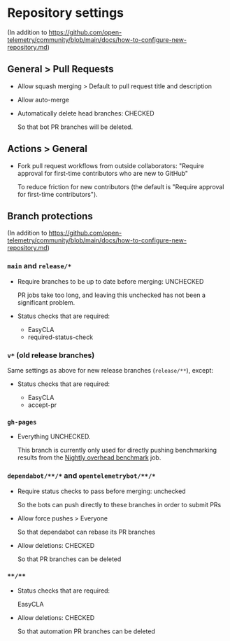 # Repository settings

(In addition
to https://github.com/open-telemetry/community/blob/main/docs/how-to-configure-new-repository.md)

## General > Pull Requests

* Allow squash merging > Default to pull request title and description

* Allow auto-merge

* Automatically delete head branches: CHECKED

  So that bot PR branches will be deleted.

## Actions > General

* Fork pull request workflows from outside collaborators:
  "Require approval for first-time contributors who are new to GitHub"

  To reduce friction for new contributors
  (the default is "Require approval for first-time contributors").

## Branch protections

(In addition
to https://github.com/open-telemetry/community/blob/main/docs/how-to-configure-new-repository.md)

### `main` and `release/*`

* Require branches to be up to date before merging: UNCHECKED

  PR jobs take too long, and leaving this unchecked has not been a significant problem.

* Status checks that are required:

  * EasyCLA
  * required-status-check

### `v*` (old release branches)

Same settings as above for new release branches (`release/**`), except:

* Status checks that are required:

  * EasyCLA
  * accept-pr

### `gh-pages`

* Everything UNCHECKED.

  This branch is currently only used for directly pushing benchmarking results from the
  [Nightly overhead benchmark](https://github.com/open-telemetry/opentelemetry-java-instrumentation/actions/workflows/nightly-benchmark-overhead.yml)
  job.

### `dependabot/**/*` and `opentelemetrybot/**/*`

* Require status checks to pass before merging: unchecked

  So the bots can push directly to these branches in order to submit PRs

* Allow force pushes > Everyone

  So that dependabot can rebase its PR branches

* Allow deletions: CHECKED

  So that PR branches can be deleted

### `**/**`

* Status checks that are required:

  EasyCLA

* Allow deletions: CHECKED

  So that automation PR branches can be deleted
